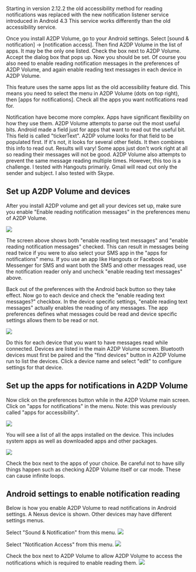 Starting in version 2.12.2 the old accessibility method for reading notifications was replaced with the new notification listener service introduced in Android 4.3  This service works differently than the old accessibility service.

Once you install A2DP Volume, go to your Android settings.  Select [sound & notification] -> [notification access].  Then find A2DP Volume in the list of apps.  It may be the only one listed.  Check the box next to A2DP Volume.  Accept the dialog box that pops up.  Now you should be set.  Of course you also need to enable reading notification messages in the preferences of A2DP Volume, and again enable reading text messages in each device in A2DP Volume.  

This feature uses the same apps list as the old accessibility feature did.  This means you need to select the menu in A2DP Volume (dots on top right), then [apps for notifications].  Check all the apps you want notifications read for.  

Notification have become more complex.  Apps have significant flexibility on how they use them. A2DP Volume attempts to parse out the most useful bits.  Android made a field just for apps that want to read out the useful bit.  This field is called "tickerText".  A2DP volume looks for that field to be populated first.  If it's not, it looks for several other fields.  It then combines this info to read out.  Results will vary!  Some apps just don't work right at all so reading their messages will not be good.  A2DP Volume also attempts to prevent the same message reading multiple times.  However, this too is a challenge.  I tested with Hangouts primarily.  Gmail will read out only the sender and subject. I also tested with Skype.

## Set up A2DP Volume and devices 
After you install A2DP volume and get all your devices set up, make sure you enable "Enable reading notification messages" in the preferences menu of A2DP Volume.  

![](http://jimroal.com/A2DPScreens/preferences2b.png)

The screen above shows both "enable reading text messages" and "enable reading notification messages" checked. This can result in messages being read twice if you were to also select your SMS app in the "apps for notifications" menu. If you use an app like Hangouts or Facebook Messenger for SMS and want both the SMS and other messages read, use the notification reader only and uncheck "enable reading text messages" above.

Back out of the preferences with the Android back button so they take effect.  Now go to each device and check the "enable reading text messages?" checkbox.  In the device specific settings, "enable reading text messages" actually enables the reading of any messages. The app preferences defines what messages could be read and device specific settings allows them to be read or not.  

![](http://jimroal.com/A2DPScreens/EditDevice1b.png)

Do this for each device that you want to have messages read while connected.  Devices are listed in the main A2DP Volume screen. Bluetooth devices must first be paired and the "find devices" button in A2DP Volume run to list the devices.  Click a device name and select "edit" to configure settings for that device.

## Set up the apps for notifications in A2DP Volume 

Now click on the preferences button while in the A2DP Volume main screen.  Click on "apps for notifications" in the menu. Note: this was previously called "apps for accessibility".

![](http://jimroal.com/A2DPScreens/A2DPVolume8new.png)

You will see a list of all the apps installed on the device.  This includes system apps as well as downloaded apps and other packages.  

![](http://jimroal.com/A2DPScreens/accessibilityapps.png)

Check the box next to the apps of your choice.  Be careful not to have silly things happen such as checking A2DP Volume itself or car mode. These can cause infinite loops.


## Android settings to enable notification reading

Below is how you enable A2DP Volume to read notifications in Android settings.  A Nexus device is shown.  Other devices may have different settings menus.  

Select "Sound & Notification" from this menu.
![](http://jimroal.com/A2DPScreens/NotSettings1.png)

Select "Notification Access" from this menu.
![](http://jimroal.com/A2DPScreens/NotSettings2.png)

Check the box next to A2DP Volume to allow A2DP Volume to access the notifications which is required to enable reading them.
![](http://jimroal.com/A2DPScreens/NotSettings3.png)
